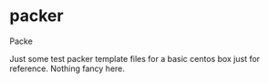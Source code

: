 packer
======

Packe

Just some test packer template files for a basic centos box just for reference.
Nothing fancy here.
